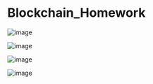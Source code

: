 # Blockchain_Homework

![image](https://user-images.githubusercontent.com/100542673/187548454-e564e815-ddac-4161-b703-5b7d06d9b74f.png)


![image](https://user-images.githubusercontent.com/100542673/187547909-69313ab9-4da5-41dd-9be1-5a91df03bee0.png)


![image](https://user-images.githubusercontent.com/100542673/187548111-cd704424-c49e-46fa-bee2-2e16a9e73874.png)


![image](https://user-images.githubusercontent.com/100542673/187548280-4fcb8ea9-ec45-4efc-8aad-1f13c1f58827.png)



